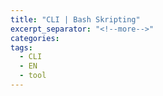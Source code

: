 ```yaml
---
title: "CLI | Bash Skripting"
excerpt_separator: "<!--more-->"
categories:
tags:
  - CLI
  - EN
  - tool
---
```



